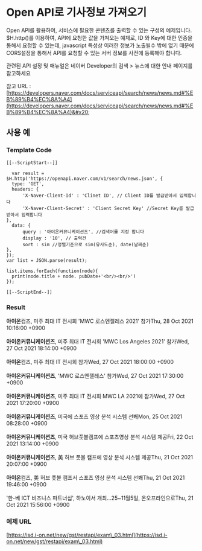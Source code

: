 # Open API로 기사정보 가져오기

Open API를 활용하여, 서비스에 필요한 콘텐츠를 출력할 수 있는 구성의 예제입니다. $H.http()를 이용하여, API에 요청한 값을 가져오는 예제로, ID 와 Key에 대한 인증을 통해서 요청할 수 있는데, javascript 특성상 이러한 정보가 노출될수 밖에 없기 때문에 CORS설정을 통해서 API를 요청할 수 있는 서버 정보를 사전에 등록해야 합니다.&#x20;

관련된 API 설정 및 매뉴얼은 네이버 Developer의 검색 > 뉴스에 대한 안내 페이지를 참고하세요

참고 URL : [https://developers.naver.com/docs/serviceapi/search/news/news.md#%EB%89%B4%EC%8A%A4](https://developers.naver.com/docs/serviceapi/search/news/news.md#%EB%89%B4%EC%8A%A4)&#x20;

## 사용 예

### Template Code

```
[[--ScriptStart--]]

  var result = $H.http('https://openapi.naver.com/v1/search/news.json', {
  type: 'GET',
  headers: {
      'X-Naver-Client-Id' : 'Clinet ID', // Client ID를 발급받아서 입력합니다 
      'X-Naver-Client-Secret' : 'Client Secret Key' //Secret Key를 발급받아서 입력합니다 
},
  data: {
      query : '아이온커뮤니케이션즈', //검색어를 지정 합니다
      display : '10', // 출력건
      sort : sim //정렬기준으로 sim(유사도순), date(날짜순)  
},
});
var list = JSON.parse(result);

list.items.forEach(function(node){
  print(node.title + node. pubDate+'<br/><br/>')
});

[[--ScriptEnd--]]
```

### Result

**아이온**컴즈, 미주 최대 IT 전시회 'MWC 로스엔젤레스 2021' 참가Thu, 28 Oct 2021 10:16:00 +0900\
\
**아이온커뮤니케이션즈**, 미주 최대 IT 전시회 'MWC Los Angeles 2021' 참가Wed, 27 Oct 2021 18:14:00 +0900\
\
**아이온**컴즈, 미주 최대 IT 전시회 참가Wed, 27 Oct 2021 18:00:00 +0900\
\
**아이온커뮤니케이션즈**, 'MWC 로스엔젤레스' 참가Wed, 27 Oct 2021 17:30:00 +0900\
\
**아이온커뮤니케이션즈**, 미주 최대 IT 전시회 MWC LA 2021에 참가Wed, 27 Oct 2021 17:20:00 +0900\
\
**아이온커뮤니케이션즈**, 미국에 스포츠 영상 분석 시스템 선봬Mon, 25 Oct 2021 08:28:00 +0900\
\
**아이온커뮤니케이션즈**, 미국 허브풋볼캠프에 스포츠영상 분석 시스템 제공Fri, 22 Oct 2021 13:14:00 +0900\
\
**아이온커뮤니케이션즈**, 美 허브 풋볼 캠프에 영상 분석 시스템 제공Thu, 21 Oct 2021 20:07:00 +0900\
\
**아이온**컴즈, 美 허브 풋볼 캠프서 스포츠 영상 분석 시스템 선봬Thu, 21 Oct 2021 19:46:00 +0900\
\
'한-베 ICT 비즈니스 파트너십', 하노이서 개최...25\~11월5일, 온오프라인으로Thu, 21 Oct 2021 15:56:00 +0900



### 예제 URL

[https://isd.i-on.net/new/gst/restapi/exam\_03.html](https://isd.i-on.net/new/gst/restapi/exam\_03.html)
